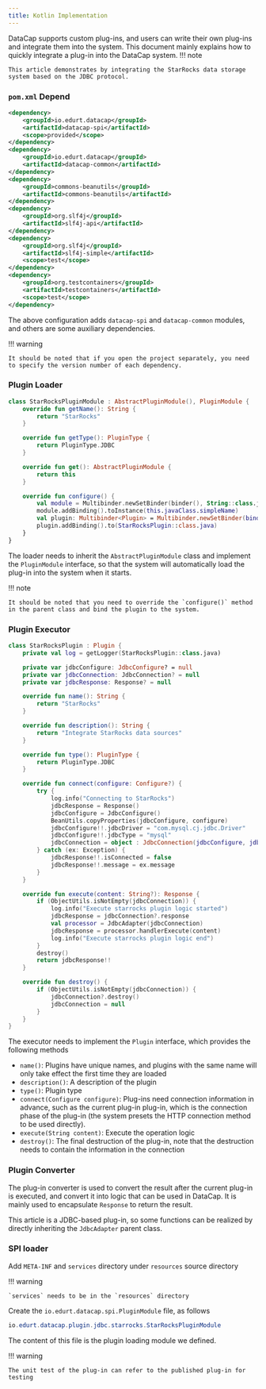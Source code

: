 ```yaml
---
title: Kotlin Implementation
---
```


DataCap supports custom plug-ins, and users can write their own plug-ins and integrate them into the system. This document mainly explains how to quickly integrate a plug-in into the DataCap system.
!!! note

    This article demonstrates by integrating the StarRocks data storage system based on the JDBC protocol.

### `pom.xml` Depend

```xml
<dependency>
    <groupId>io.edurt.datacap</groupId>
    <artifactId>datacap-spi</artifactId>
    <scope>provided</scope>
</dependency>
<dependency>
    <groupId>io.edurt.datacap</groupId>
    <artifactId>datacap-common</artifactId>
</dependency>
<dependency>
    <groupId>commons-beanutils</groupId>
    <artifactId>commons-beanutils</artifactId>
</dependency>
<dependency>
    <groupId>org.slf4j</groupId>
    <artifactId>slf4j-api</artifactId>
</dependency>
<dependency>
    <groupId>org.slf4j</groupId>
    <artifactId>slf4j-simple</artifactId>
    <scope>test</scope>
</dependency>
<dependency>
    <groupId>org.testcontainers</groupId>
    <artifactId>testcontainers</artifactId>
    <scope>test</scope>
</dependency>
```

The above configuration adds `datacap-spi` and `datacap-common` modules, and others are some auxiliary dependencies.

!!! warning

    It should be noted that if you open the project separately, you need to specify the version number of each dependency.

### Plugin Loader

```kotlin
class StarRocksPluginModule : AbstractPluginModule(), PluginModule {
    override fun getName(): String {
        return "StarRocks"
    }

    override fun getType(): PluginType {
        return PluginType.JDBC
    }

    override fun get(): AbstractPluginModule {
        return this
    }

    override fun configure() {
        val module = Multibinder.newSetBinder(binder(), String::class.java)
        module.addBinding().toInstance(this.javaClass.simpleName)
        val plugin: Multibinder<Plugin> = Multibinder.newSetBinder(binder(), Plugin::class.java)
        plugin.addBinding().to(StarRocksPlugin::class.java)
    }
}
```

The loader needs to inherit the `AbstractPluginModule` class and implement the `PluginModule` interface, so that the system will automatically load the plug-in into the system when it starts.

!!! note

    It should be noted that you need to override the `configure()` method in the parent class and bind the plugin to the system.

### Plugin Executor

```kotlin
class StarRocksPlugin : Plugin {
    private val log = getLogger(StarRocksPlugin::class.java)

    private var jdbcConfigure: JdbcConfigure? = null
    private var jdbcConnection: JdbcConnection? = null
    private var jdbcResponse: Response? = null

    override fun name(): String {
        return "StarRocks"
    }

    override fun description(): String {
        return "Integrate StarRocks data sources"
    }

    override fun type(): PluginType {
        return PluginType.JDBC
    }

    override fun connect(configure: Configure?) {
        try {
            log.info("Connecting to StarRocks")
            jdbcResponse = Response()
            jdbcConfigure = JdbcConfigure()
            BeanUtils.copyProperties(jdbcConfigure, configure)
            jdbcConfigure!!.jdbcDriver = "com.mysql.cj.jdbc.Driver"
            jdbcConfigure!!.jdbcType = "mysql"
            jdbcConnection = object : JdbcConnection(jdbcConfigure, jdbcResponse) {}
        } catch (ex: Exception) {
            jdbcResponse!!.isConnected = false
            jdbcResponse!!.message = ex.message
        }
    }

    override fun execute(content: String?): Response {
        if (ObjectUtils.isNotEmpty(jdbcConnection)) {
            log.info("Execute starrocks plugin logic started")
            jdbcResponse = jdbcConnection?.response
            val processor = JdbcAdapter(jdbcConnection)
            jdbcResponse = processor.handlerExecute(content)
            log.info("Execute starrocks plugin logic end")
        }
        destroy()
        return jdbcResponse!!
    }

    override fun destroy() {
        if (ObjectUtils.isNotEmpty(jdbcConnection)) {
            jdbcConnection?.destroy()
            jdbcConnection = null
        }
    }
}
```

The executor needs to implement the `Plugin` interface, which provides the following methods

- `name()`: Plugins have unique names, and plugins with the same name will only take effect the first time they are loaded
- `description()`: A description of the plugin
- `type()`: Plugin type
- `connect(Configure configure)`: Plug-ins need connection information in advance, such as the current plug-in plug-in, which is the connection phase of the plug-in (the system presets the HTTP connection method to be used directly).
- `execute(String content)`: Execute the operation logic
- `destroy()`:  The final destruction of the plug-in, note that the destruction needs to contain the information in the connection

### Plugin Converter

The plug-in converter is used to convert the result after the current plug-in is executed, and convert it into logic that can be used in DataCap. It is mainly used to encapsulate `Response` to return the result.

This article is a JDBC-based plug-in, so some functions can be realized by directly inheriting the `JdbcAdapter` parent class.

### SPI loader

Add `META-INF` and `services` directory under `resources` source directory

!!! warning

    `services` needs to be in the `resources` directory

Create the `io.edurt.datacap.spi.PluginModule` file, as follows

```java
io.edurt.datacap.plugin.jdbc.starrocks.StarRocksPluginModule
```

The content of this file is the plugin loading module we defined.

!!! warning

    The unit test of the plug-in can refer to the published plug-in for testing
